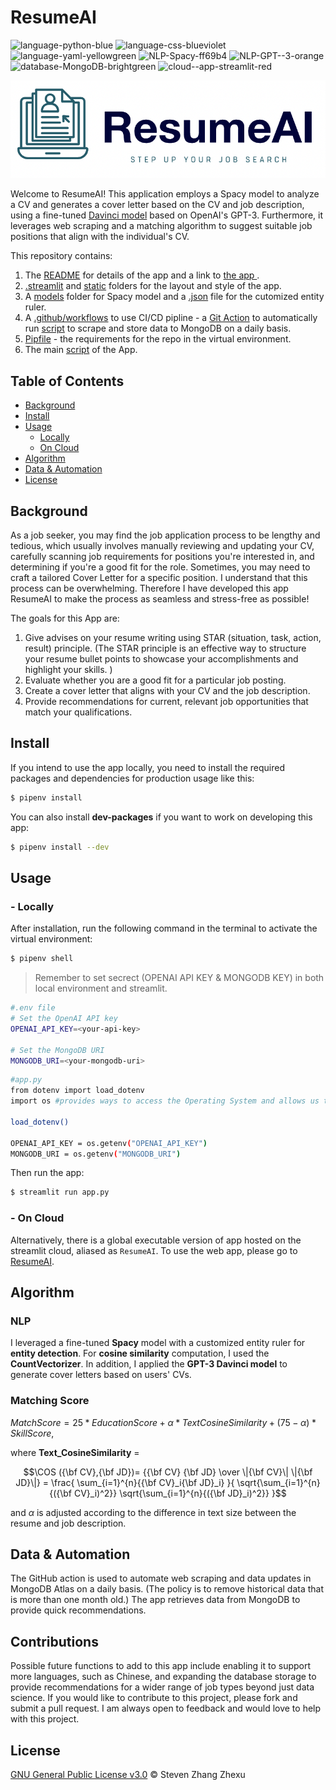 # ResumeAI

![language-python-blue](https://img.shields.io/badge/language-python-blue)
![language-css-blueviolet](https://img.shields.io/badge/language-css-blueviolet)
![language-yaml-yellowgreen](https://img.shields.io/badge/language-yaml-yellowgreen)
![NLP-Spacy-ff69b4](https://img.shields.io/badge/NLP-Spacy-ff69b4)
![NLP-GPT--3-orange](https://img.shields.io/badge/NLP-GPT--3-orange)
![database-MongoDB-brightgreen](https://img.shields.io/badge/database-MongoDB-brightgreen)
![cloud--app-streamlit-red](https://img.shields.io/badge/cloud--app-streamlit-red)

![logo](/static/logo.png)

Welcome to ResumeAI! This application employs a Spacy model to analyze a CV and generates a cover letter based on the CV and job description, using a fine-tuned [Davinci model](https://beta.openai.com/docs/models/overview) based on OpenAI's GPT-3. Furthermore, it leverages web scraping and a matching algorithm to suggest suitable job positions that align with the individual's CV.



This repository contains:

1. The [README](/readme.md) for details of the app and a link to [the app ](https://resumeai.streamlit.app/).
2. [.streamlit](/.streamlit) and [static](/static) folders for the layout and style of the app.
3. A [models](/models) folder for Spacy model and a [.json](models/qualifications.jsonl) file for the cutomized entity ruler.
4. A [.github/workflows](.github/workflows) to use CI/CD pipline - a [Git Action](Update_DB.yml) to automatically run [script](/DS_job_DB.py) to scrape and store data to MongoDB on a daily basis.
5. [Pipfile](/Pipfile) - the requirements for the repo in the virtual environment.
6. The main [script](/app.py) of the App.


## Table of Contents

- [Background](#background)
- [Install](#install)
- [Usage](#usage)
	- [Locally](#Locally)
	- [On Cloud](#Cloud)
- [Algorithm](#Algorithm)
- [Data & Automation](#Data&Automation)
- [License](#license)

## Background

As a job seeker, you may find the job application process to be lengthy and tedious, which usually involves manually reviewing and updating your CV, carefully scanning job requirements for positions you're interested in, and determining if you're a good fit for the role. Sometimes, you may need to craft a tailored Cover Letter for a specific position. I understand that this process can be overwhelming. Therefore I have developed this app ResumeAI to make the process as seamless and stress-free as possible!

The goals for this App are:

1. Give advises on your resume writing using STAR (situation, task, action, result) principle. (The STAR principle is an effective way to structure your resume bullet points to showcase your accomplishments and highlight your skills. )
2. Evaluate whether you are a good fit for a particular job posting.
3. Create a cover letter that aligns with your CV and the job description.
4. Provide recommendations for current, relevant job opportunities that match your qualifications.

## Install

If you intend to use the app locally, you need to install the required packages and dependencies for production usage like this: 
```sh
$ pipenv install
```

You can also install **dev-packages** if you want to work on developing this app:
```sh
$ pipenv install --dev
```

## Usage

### - Locally

After installation, run the following command in the terminal to activate the virtual environment:
```sh
$ pipenv shell
```
> Remember to set secrect (OPENAI API KEY & MONGODB KEY) in both local environment and streamlit.

```sh
#.env file
# Set the OpenAI API key
OPENAI_API_KEY=<your-api-key>

# Set the MongoDB URI
MONGODB_URI=<your-mongodb-uri>
```

```sh
#app.py
from dotenv import load_dotenv
import os #provides ways to access the Operating System and allows us to read the environment variables

load_dotenv()

OPENAI_API_KEY = os.getenv("OPENAI_API_KEY")
MONGODB_URI = os.getenv("MONGODB_URI")
```


Then run the app:
```sh
$ streamlit run app.py
```

### - On Cloud

Alternatively, there is a global executable version of app hosted on the streamlit cloud, aliased as `ResumeAI`.
To use the web app, please go to [ResumeAI](https://resumeai.streamlit.app/). 


## Algorithm

### NLP
I leveraged a fine-tuned **Spacy** model with a customized entity ruler for **entity detection**. For **cosine similarity** computation, I used the **CountVectorizer**. In addition, I applied the **GPT-3 Davinci model** to generate cover letters based on users' CVs.

### Matching Score

$Match Score = 25 * Education Score  + \alpha * Text CosineSimilarity + (75-\alpha) * Skill Score$,

where **Text_CosineSimilarity** =
```math
\COS ({\bf CV},{\bf JD})= {{\bf CV} {\bf JD} \over \|{\bf CV}\| \|{\bf JD}\|} = \frac{ \sum_{i=1}^{n}{{\bf CV}_i{\bf JD}_i} }{ \sqrt{\sum_{i=1}^{n}{({\bf CV}_i)^2}} \sqrt{\sum_{i=1}^{n}{({\bf JD}_i)^2}} }
```

and $\alpha$ is adjusted according to the difference in text size between the resume and job description.

## Data & Automation
The GitHub action is used to automate web scraping and data updates in MongoDB Atlas on a daily basis. (The policy is to remove historical data that is more than one month old.) The app retrieves data from MongoDB to provide quick recommendations.



## Contributions
Possible future functions to add to this app include enabling it to support more languages, such as Chinese, and expanding the database storage to provide recommendations for a wider range of job types beyond just data science.
If you would like to contribute to this project, please fork and submit a pull request. I am always open to feedback and would love to help with this project.



## License

[GNU General Public License v3.0](https://www.gnu.org/licenses/gpl-3.0.en.html) © Steven Zhang Zhexu
